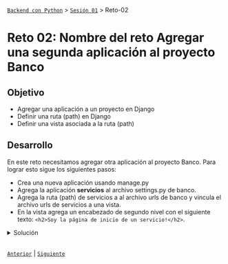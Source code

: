 [`Backend con Python`](../../Readme.md) > [`Sesión 01`](../Readme.md) > Reto-02
# Reto 02: Nombre del reto Agregar una segunda aplicación al proyecto Banco

## Objetivo
- Agregar una aplicación a un proyecto en Django
- Definir una ruta (path) en Django
- Definir una vista asociada a la ruta (path)

## Desarrollo

En este reto necesitamos agregar otra aplicación al proyecto Banco. Para lograr esto sigue los siguientes pasos:
- Crea una nueva aplicación usando manage.py
- Agrega la aplicación __servicios__ al archivo settings.py de banco.
- Agrega la ruta (path) de servicios a al archivo urls de banco y vincula el archivo urls de servicios a una vista.
- En la vista agrega un encabezado de segundo nivel con el siguiente texto:
 `<h2>Soy la página de inicio de un servicio!</h2>`.

<details><summary>Solución</summary>

 Crear la aplicación ____ con:

   ```console
   python3 manage.py startapp servicios
   ```

 Ejecutar el proyecto __Banco__ con:

   ```console
   python3 manage.py runserver
   ```

 Agrega la aplicación __servicios__ a la configuración en el archivo `Banco/Banco/settings.py`:

   ```python
   # Application definition

   INSTALLED_APPS = [
       'django.contrib.admin',
       'django.contrib.auth',
       'django.contrib.contenttypes',
       'django.contrib.sessions',
       'django.contrib.messages',
       'django.contrib.staticfiles',
       'tarjeta',
       'servicios',
   ]
   ```
 Mapea la url `/servicios` con las rutas generales del proyecto __Banco__ hacia las rutas de la aplicación __servicios__

   ```
   url / -> Banco/Banco/urls.py -> Banco/servicios/urls.py
   ```

   __En el archivo `Banco/Banco/urls.py` agregar lo siguiente:__

   ```python
   urlpatterns = [
		path('', include("tarjeta.urls")),
   		path('servicios/', include("servicios.urls")), #agregada
   		path('admin/', admin.site.urls),
   ]


 Mapea la url `/servicios` con las rutas de la aplicación __servicios__

   ```
   url /perfiles -> Banco/servicios/urls.py -> Banco/servicios/views.py
   ```

   __Crear el archivo `Banco/servicios/urls.py` con el siguiente contenido:__

   ```python
   from django.urls import path
   from . import views

   urlpatterns = [
       path('', views.index, name='servicios_index'),
   ]
   ```
   Acuérdate de estar reiniciando Django para observar los resultados y mensajes de error.
   ***

Agregar la vista `index` al archivo `Banco/servicios/views.py` con el siguiente contenido:

   ```python
   from django.http import HttpResponse
   from django.shortcuts import render

   # Create your views here.
   def index(request):
       """ Vista para atender la petición de la url /servicios """

         return HttpResponse("<h2>Soy la página de inicio de un servicio!</h2>")
   ```

   __Abrir la siguiente url en el navegador__

   http://127.0.0.1:8000/servicios

   __El resultado debería ser el siguiente:__

  ![](img/1.png)
</details>
</br>

[`Anterior`](../Readme.md#Entornos-Virtuales) | [`Siguiente`](../Ejemplo-03/Readme.md)
